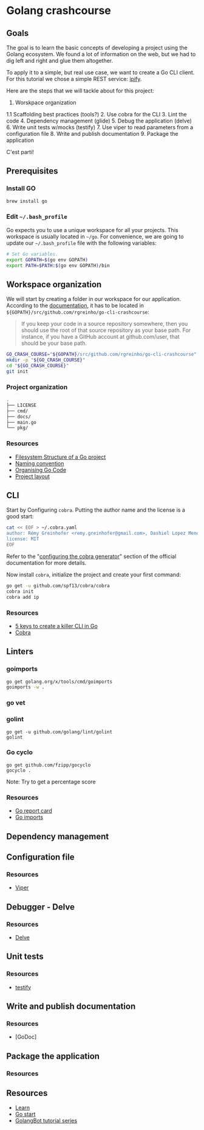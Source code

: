 # Golang crashcourse

## Goals

The goal is to learn the basic concepts of developing a project using the Golang ecosystem. We found a lot of
information on the web, but we had to dig left and right and glue them altogether.

To apply it to a simple, but real use case, we want to create a Go CLI client. For this tutorial we chose a simple REST
service: [ipify](https://www.ipify.org/).

Here are the steps that we will tackle about for this project:
1. Worskpace organization

  1.1 Scaffolding best practices (tools?)
2. Use cobra for the CLI
3. Lint the code
4. Dependency management (glide)
5. Debug the application (delve)
6. Write unit tests w/mocks (testify)
7. Use viper to read parameters from a configuration file
8. Write and publish documentation
9. Package the application

C'est parti!

## Prerequisites

### Install GO
```bash
brew install go
```

### Edit `~/.bash_profile`

Go expects you to use a unique workspace for all your projects. This workspace is usually located in `~/go`.
For convenience, we are going to update our  `~/.bash_profile` file with the following variables:
```bash
# Set Go variables.
export GOPATH=$(go env GOPATH)
export PATH=$PATH:$(go env GOPATH)/bin
```

## Workspace organization

We will start by creating a folder in our workspace for our application. According to the
[documentation](https://golang.org/doc/code.html#ImportPaths), it has to be located in
`${GOPATH}/src/github.com/rgreinho/go-cli-crashcourse`:
> If you keep your code in a source repository somewhere, then you should use the root of that source repository as your base path. For instance, if you have a GitHub account at github.com/user, that should be your base path.

```bash
GO_CRASH_COURSE="${GOPATH}/src/github.com/rgreinho/go-cli-crashcourse"
mkdir -p "${GO_CRASH_COURSE}"
cd "${GO_CRASH_COURSE}"
git init
```

### Project organization

```bash
.
├── LICENSE
├── cmd/
├── docs/
├── main.go
└── pkg/
```

### Resources

* [Filesystem Structure of a Go project](https://flaviocopes.com/go-filesystem-structure/)
* [Naming convention](https://talks.golang.org/2014/names.slide#1)
* [Organising Go Code](https://talks.golang.org/2014/organizeio.slide#11)
* [Project layout](https://github.com/golang-standards/project-layout)

## CLI

Start by Configuring `cobra`. Putting the author name and the license is a good start:
```bash
cat << EOF > ~/.cobra.yaml
author: Rémy Greinhofer <remy.greinhofer@gmail.com>, Dashiel Lopez Mendez <hi@dashiel.me>
license: MIT
EOF
```
Refer to the "[configuring the cobra generator](https://github.com/spf13/cobra/blob/master/cobra/README.md)" section of
the official documentation for more details.

Now install `cobra`, initialize the project and create your first command:
```bash
go get -u github.com/spf13/cobra/cobra
cobra init
cobra add ip
```

### Resources

* [5 keys to create a killer CLI in Go](https://blog.alexellis.io/5-keys-to-a-killer-go-cli/)
* [Cobra](https://github.com/spf13/cobra)

## Linters

### goimports

```bash
go get golang.org/x/tools/cmd/goimports
goimports -w .
```

### go vet

### golint

```
go get -u github.com/golang/lint/golint
golint
```

### Go cyclo

```
go get github.com/fzipp/gocyclo
gocyclo .
```

Note: Try to get a percentage score

### Resources

* [Go report card](https://goreportcard.com/)
* [Go imports](https://godoc.org/golang.org/x/tools/cmd/goimports)

## Dependency management

## Configuration file

### Resources

* [Viper](https://github.com/spf13/viper)

## Debugger - Delve

### Resources

* [Delve](https://github.com/derekparker/delve)

## Unit tests

### Resources

* [testify](https://github.com/stretchr/testify)

## Write and publish documentation

### Resources

* [GoDoc]

## Package the application

### Resources

## Resources

* [Learn](https://github.com/golang/go/wiki/Learn)
* [Go start](https://github.com/alco/gostart)
* [GolangBot tutorial series](https://golangbot.com/learn-golang-series/)
